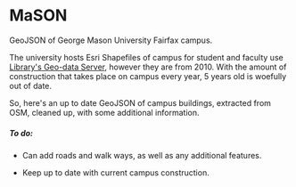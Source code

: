 MaSON
=========

GeoJSON of George Mason University Fairfax campus.

The university hosts Esri Shapefiles of campus for student and faculty use [Library's Geo-data Server](http://librarygeodata.gmu.edu.mutex.gmu.edu/), however they are from 2010. With the amount of construction that takes place on campus every year, 5 years old is woefully out of date.

So, here's an up to date GeoJSON of campus buildings, extracted from OSM, cleaned up, with some additional information.

##### To do:

- Can add roads and walk ways, as well as any additional features.

- Keep up to date with current campus construction.


